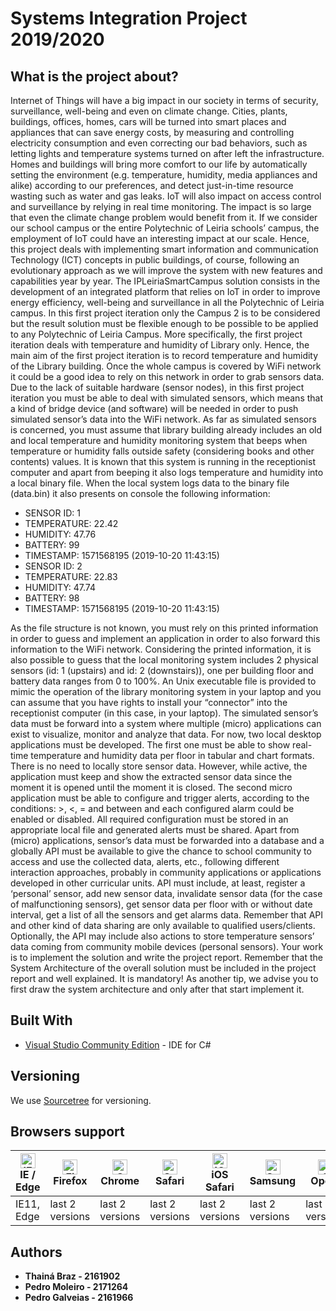 # Systems Integration Project 2019/2020


## What is the project about?
Internet of Things will have a big impact in our society in terms of security, surveillance, well-being and even on climate
change. Cities, plants, buildings, offices, homes, cars will be turned into smart places and appliances that can save
energy costs, by measuring and controlling electricity consumption and even correcting our bad behaviors, such as
letting lights and temperature systems turned on after left the infrastructure. Homes and buildings will bring more
comfort to our life by automatically setting the environment (e.g. temperature, humidity, media appliances and alike)
according to our preferences, and detect just-in-time resource wasting such as water and gas leaks. IoT will also impact
on access control and surveillance by relying in real time monitoring. The impact is so large that even the climate
change problem would benefit from it.
If we consider our school campus or the entire Polytechnic of Leiria schools’ campus, the employment of IoT could have
an interesting impact at our scale. Hence, this project deals with implementing smart information and communication
Technology (ICT) concepts in public buildings, of course, following an evolutionary approach as we will improve the
system with new features and capabilities year by year.
The IPLeiriaSmartCampus solution consists in the development of an integrated platform that relies on IoT in order to
improve energy efficiency, well-being and surveillance in all the Polytechnic of Leiria campus.
In this first project iteration only the Campus 2 is to be considered but the result solution must be flexible enough to be
possible to be applied to any Polytechnic of Leiria Campus. More specifically, the first project iteration deals with
temperature and humidity of Library only. Hence, the main aim of the first project iteration is to record temperature
and humidity of the Library building. Once the whole campus is covered by WiFi network it could be a good idea to rely
on this network in order to grab sensors data. Due to the lack of suitable hardware (sensor nodes), in this first project
iteration you must be able to deal with simulated sensors, which means that a kind of bridge device (and software) will
be needed in order to push simulated sensor’s data into the WiFi network.
As far as simulated sensors is concerned, you must assume that library building already includes an old and local
temperature and humidity monitoring system that beeps when temperature or humidity falls outside safety
(considering books and other contents) values. It is known that this system is running in the receptionist computer and
apart from beeping it also logs temperature and humidity into a local binary file. When the local system logs data to the
binary file (data.bin) it also presents on console the following information:

  * SENSOR ID: 1
  * TEMPERATURE: 22.42
  * HUMIDITY: 47.76
  * BATTERY: 99
  * TIMESTAMP: 1571568195 (2019-10-20 11:43:15)
  * SENSOR ID: 2
  * TEMPERATURE: 22.83
  * HUMIDITY: 47.74
  * BATTERY: 98
  * TIMESTAMP: 1571568195 (2019-10-20 11:43:15)
 
As the file structure is not known, you must rely on this printed information in order to guess and implement an
application in order to also forward this information to the WiFi network. Considering the printed information, it is also
possible to guess that the local monitoring system includes 2 physical sensors (id: 1 (upstairs) and id: 2 (downstairs)),
one per building floor and battery data ranges from 0 to 100%. An Unix executable file is provided to mimic the
operation of the library monitoring system in your laptop and you can assume that you have rights to install your
“connector” into the receptionist computer (in this case, in your laptop).
The simulated sensor’s data must be forward into a system where multiple (micro) applications can exist to visualize,
monitor and analyze that data.
For now, two local desktop applications must be developed. The first one must be able to show real-time temperature
and humidity data per floor in tabular and chart formats. There is no need to locally store sensor data. However, while
active, the application must keep and show the extracted sensor data since the moment it is opened until the moment
it is closed.
The second micro application must be able to configure and trigger alerts, according to the conditions: >, <, = and
between and each configured alarm could be enabled or disabled. All required configuration must be stored in an
appropriate local file and generated alerts must be shared.
Apart from (micro) applications, sensor’s data must be forwarded into a database and a globally API must be available
to give the chance to school community to access and use the collected data, alerts, etc., following different interaction
approaches, probably in community applications or applications developed in other curricular units. API must include,
at least, register a ‘personal’ sensor, add new sensor data, invalidate sensor data (for the case of malfunctioning
sensors), get sensor data per floor with or without date interval, get a list of all the sensors and get alarms data.
Remember that API and other kind of data sharing are only available to qualified users/clients.
Optionally, the API may include also actions to store temperature sensors’ data coming from community mobile devices
(personal sensors).
Your work is to implement the solution and write the project report. Remember that the System Architecture of the
overall solution must be included in the project report and well explained. It is mandatory! As another tip, we advise
you to first draw the system architecture and only after that start implement it.


## Built With

* [Visual Studio Community Edition](https://visualstudio.microsoft.com/vs/community/) - IDE for C#

## Versioning

We use [Sourcetree](https://www.sourcetreeapp.com/) for versioning.


## Browsers support

| [<img src="https://raw.githubusercontent.com/alrra/browser-logos/master/src/edge/edge_48x48.png" alt="IE / Edge" width="24px" height="24px" />](http://godban.github.io/browsers-support-badges/)<br>IE / Edge | [<img src="https://raw.githubusercontent.com/alrra/browser-logos/master/src/firefox/firefox_48x48.png" alt="Firefox" width="24px" height="24px" />](http://godban.github.io/browsers-support-badges/)<br>Firefox | [<img src="https://raw.githubusercontent.com/alrra/browser-logos/master/src/chrome/chrome_48x48.png" alt="Chrome" width="24px" height="24px" />](http://godban.github.io/browsers-support-badges/)<br>Chrome | [<img src="https://raw.githubusercontent.com/alrra/browser-logos/master/src/safari/safari_48x48.png" alt="Safari" width="24px" height="24px" />](http://godban.github.io/browsers-support-badges/)<br>Safari | [<img src="https://raw.githubusercontent.com/alrra/browser-logos/master/src/safari-ios/safari-ios_48x48.png" alt="iOS Safari" width="24px" height="24px" />](http://godban.github.io/browsers-support-badges/)<br>iOS Safari | [<img src="https://raw.githubusercontent.com/alrra/browser-logos/master/src/samsung-internet/samsung-internet_48x48.png" alt="Samsung" width="24px" height="24px" />](http://godban.github.io/browsers-support-badges/)<br>Samsung | [<img src="https://raw.githubusercontent.com/alrra/browser-logos/master/src/opera/opera_48x48.png" alt="Opera" width="24px" height="24px" />](http://godban.github.io/browsers-support-badges/)<br>Opera | [<img src="https://raw.githubusercontent.com/alrra/browser-logos/master/src/vivaldi/vivaldi_48x48.png" alt="Vivaldi" width="24px" height="24px" />](http://godban.github.io/browsers-support-badges/)<br>Vivaldi |
| --------- | --------- | --------- | --------- | --------- | --------- | --------- | --------- |
| IE11, Edge| last 2 versions| last 2 versions| last 2 versions| last 2 versions| last 2 versions| last 2 versions| last 2 versions


## Authors

* **Thainá Braz - 2161902**
* **Pedro Moleiro - 2171264**
* **Pedro Galveias - 2161966**
